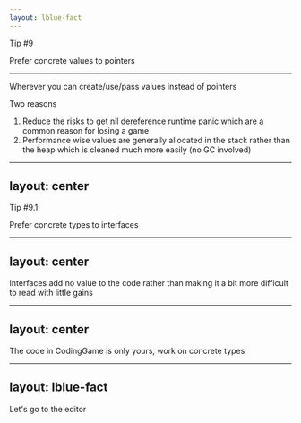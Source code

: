 ```yaml
---
layout: lblue-fact
---
```


Tip #9

Prefer concrete values to pointers

---

Wherever you can create/use/pass values instead of pointers

Two reasons

1. Reduce the risks to get nil dereference runtime panic which are a common reason for losing a game
2. Performance wise values are generally allocated in the stack rather than the heap which is cleaned much more easily (no GC involved)

---
layout: center
---

Tip #9.1

Prefer concrete types to interfaces

---
layout: center
---

Interfaces add no value to the code rather than making it a bit more difficult to read with little gains

---
layout: center
---

The code in CodingGame is only yours, work on concrete types

---
layout: lblue-fact
---

Let's go to the editor